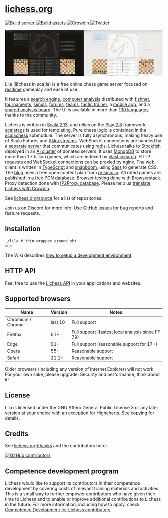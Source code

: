 # [lichess.org](https://lichess.org)

[![Build server](https://github.com/lichess-org/lila/workflows/Build%20server/badge.svg)](https://github.com/lichess-org/lila/actions?query=workflow%3A%22Build+server%22)
[![Build assets](https://github.com/lichess-org/lila/workflows/Build%20assets/badge.svg)](https://github.com/lichess-org/lila/actions?query=workflow%3A%22Build+assets%22)
[![Crowdin](https://d322cqt584bo4o.cloudfront.net/lichess/localized.svg)](https://crowdin.com/project/lichess)
[![Twitter](https://img.shields.io/badge/Twitter-%40lichess-blue.svg)](https://twitter.com/lichess)

<img src="https://raw.githubusercontent.com/lichess-org/lila/master/public/images/home-bicolor.png" alt="Lichess homepage" title="Lichess comes with light and dark theme, this screenshot shows both." />

Lila (li[chess in sca]la) is a free online chess game server focused on [realtime](https://lichess.org/games) gameplay and ease of use.

It features a [search engine](https://lichess.org/games/search),
[computer analysis](https://lichess.org/ief49lif) distributed with [fishnet](https://github.com/lichess-org/fishnet),
[tournaments](https://lichess.org/tournament),
[simuls](https://lichess.org/simul),
[forums](https://lichess.org/forum),
[teams](https://lichess.org/team),
[tactic trainer](https://lichess.org/training),
a [mobile app](https://lichess.org/mobile),
and a [shared analysis board](https://lichess.org/study).
The UI is available in more than [130 languages](https://crowdin.com/project/lichess) thanks to the community.

Lichess is written in [Scala 2.13](https://www.scala-lang.org/),
and relies on the [Play 2.8](https://www.playframework.com/) framework.
[scalatags](https://com-lihaoyi.github.io/scalatags/) is used for templating.
Pure chess logic is contained in the [scalachess](https://github.com/lichess-org/scalachess) submodule.
The server is fully asynchronous, making heavy use of Scala Futures and [Akka streams](https://akka.io).
WebSocket connections are handled by a [separate server](https://github.com/lichess-org/lila-ws) that communicates using [redis](https://redis.io/).
Lichess talks to [Stockfish](https://stockfishchess.org/) deployed in an [AI cluster](https://github.com/lichess-org/fishnet) of donated servers.
It uses [MongoDB](https://www.mongodb.com) to store more than 1.7 billion games, which are indexed by [elasticsearch](https://github.com/elastic/elasticsearch).
HTTP requests and WebSocket connections can be proxied by [nginx](https://nginx.org).
The web client is written in [TypeScript](https://www.typescriptlang.org/) and [snabbdom](https://github.com/snabbdom/snabbdom), using [Sass](https://sass-lang.com/) to generate CSS.
The [blog](https://lichess.org/blog) uses a free open content plan from [prismic.io](https://prismic.io).
All rated games are published in a [free PGN database](https://database.lichess.org).
Browser testing done with [Browserstack](https://www.browserstack.com).
Proxy detection done with [IP2Proxy database](https://www.ip2location.com/database/ip2proxy).
Please help us [translate Lichess with Crowdin](https://crowdin.com/project/lichess).

See [lichess.org/source](https://lichess.org/source) for a list of repositories.

[Join us on Discord](https://discord.gg/lichess) for more info.
Use [GitHub issues](https://github.com/lichess-org/lila/issues) for bug reports and feature requests.

## Installation

```
./lila # thin wrapper around sbt
run
```

The Wiki describes [how to setup a development environment](https://github.com/lichess-org/lila/wiki/Lichess-Development-Onboarding).

## HTTP API

Feel free to use the [Lichess API](https://lichess.org/api) in your applications and websites.

## Supported browsers

| Name              | Version | Notes                                             |
| ----------------- | ------- | ------------------------------------------------- |
| Chromium / Chrome | last 10 | Full support                                      |
| Firefox           | 61+     | Full support (fastest local analysis since FF 79) |
| Edge              | 91+     | Full support (reasonable support for 17+)         |
| Opera             | 55+     | Reasonable support                                |
| Safari            | 11.1+   | Reasonable support                                |

Older browsers (including any version of Internet Explorer) will not work.
For your own sake, please upgrade. Security and performance, think about it!

## License

Lila is licensed under the GNU Affero General Public License 3 or any later
version at your choice with an exception for Highcharts. See [copying](https://github.com/lichess-org/lila/blob/master/COPYING.md) for
details.

## Credits

See [lichess.org/thanks](https://lichess.org/thanks) and the contributors here:

[![GitHub contributors](https://contrib.rocks/image?repo=lichess-org/lila)](https://github.com/lichess-org/lila/graphs/contributors)

## Competence development program

Lichess would like to support its contributors in their competence development by covering costs of relevant training materials and activities. This is a small way to further empower contributors who have given their time to Lichess and to enable or improve additional contributions to Lichess in the future. For more information, including how to apply, check [Competence Development for Lichess contributors](https://lichess.org/page/competence-development).
